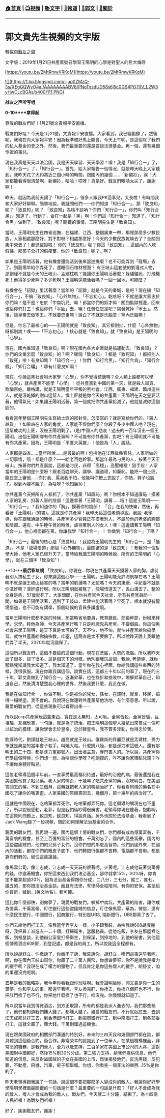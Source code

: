 ###  [:house:首頁](https://github.com/ourhimalayas/home) | [:tv:視頻](https://github.com/ourhimalayas/videos) | [:books:文字](https://github.com/ourhimalayas/txt) | [:newspaper:報道](https://github.com/ourhimalayas/news) | [:eagle:郭文](https://github.com/ourhimalayas/guomedia) | [:pray:關於](https://github.com/ourhimalayas/home/tree/master/about)
---
# 郭文貴先生視頻的文字版
轉載自[戰友之聲](http://littleantvoice.blogspot.com)

文字版：2019年1月21日共產黨號召學習王陽明的心學是對聖人的巨大侮辱
  

[https://youtu.be/2MtRmwKRKqM](https://youtu.be/2MtRmwKRKqM)

[!\[\](https://1.bp.blogspot.com/-jup0ZMzQ-3s/XEgGQWyO4aI/AAAAAAAABV8/PNoTosdUD58s6l5c0GS4PO70V_L2W3yHwCLcBGAs/s400/111.PNG)](https://1.bp.blogspot.com/-jup0ZMzQ-3s/XEgGQWyO4aI/AAAAAAAABV8/PNoTosdUD58s6l5c0GS4PO70V_L2W3yHwCLcBGAs/s1600/111.PNG)

**战友之声听写组**
  

**0-10****拿得起**
  

尊敬的戰友們好！1月21號文貴報平安直播。
  

戰友們好哇！今天是1月21號，文貴報平安直播。大家看到，我已經鍛鍊了，然後呢，我現在向大家報平安！因為我準備好馬上開會。今天上午呢，是這個除了我們的私人基金的會之外，然後，我們最重要的還是要談法律基金。再一個，還有幾個作證的事兒。
  

現在我真是天天以法治國，我是天天學習、天天學習！噢！我是「知行合一」了，「知行合一」了，「知行合一」。首先，給大家報告一個情況，就是昨天晚上大家聽到，我昨天花了大約將近三個小時的時間，跟國內的幾個……「新襯衫」，誒！大家都能看得很清楚啊，新襯衫，哈哈！哎呀！真是好。戰友們眼睛太尖了，謝謝啊！
  

昨天，就因為我前天講了「知行合一」，很多人跟我PK這事兒，太長啦！有時間我和大家好好聊聊。簡單地說，我就問他們——你們知道「知行合一」，那「致良知」呢？「致良知」呢？ 「致良知」為啥不談吶？你們「知行合一」，你們叫「知行合黑」。知道了，行動了，合在一起是「黑」啊！你們這「知行合一」知道了，「知行合黑」做到了，「致良知」呢？關鍵的事情，王陽明先生是「致良知」。
  

當時，王陽明先生在四省巡撫，在福建、江西、整個廣東一帶，那裡那麼多少數民族，人家相處那麼好，對不對呀？相處那麼好！今天的少數民族乾嘛去了？全關到集中營去了！都進監獄啦！ 你的「致良知」呢？你這「致良知」…這國內的人吃假藥，那孩子全打的假疫苗，你的「致良知」呢？…啊？
  

如果是王陽明活著，他有機會還能活到後來當巡撫麼？也不可能弄到「龍場」去了。到龍場早給你弄死了，還睡個石棺材裡面？ 有王岐山這套號的劉瑾式人物，那劉瑾不就是今天的王岐山、孟建柱嗎？能讓你王陽明活著麼？躲貓貓死、打飛機死！他得多少死啊？多少死啊？王陽明還能活著嗎？一回一回地，可能麼？
  

有機會在「詔獄」里活著麼？當年的「詔獄」就是今天的秦城，是吧？現在搞「知行合一」，不搞「致良知」、「心外無物」、「不忘初心」。乾啥呀？不就是讓大家忠於你們嘛！是不是？忠於「中南坑兒」嘛！都當你們的奴才嘛！關到監獄裡邊，回來也給你們打工！也給你們「平匪」去，噢！任勞任怨是吧？揭發乾掉「寧王」。然後，讓皇帝去做寧王。不就要忠臣嘛！說白了不就是洗腦麼！黨內洗腦嘛！
  

但是，你忘了最核心的——王陽明就是「致良知」。其它都別扯，什麼「心外無物」呀都別說！噢——「不忘初心」！核心就是「致良知」，就「致良知」是王陽明的「心學」。
  

現在，國內誰知道「致良知」啊？現在國內各大企業就是搞運動去，「致良知」？你們的企業怎麼「致良知」的？啊？哪個「致良知」？都是「致死知」！都把別人「致死」啦！有良知嗎？「知行合一」！你們「知行合黑」、「知行合貪」、「知行合假」、「知行合騙」！哪有什麼良知啊？
  

現在，你說這黑社會叫大家學「心學」，你不覺得荒唐嗎？全人類上誰都可以學「心學」，就共產黨不能學「心學」！從共產黨到中國的第一天，就是殺人越貨、欺騙百姓。嚴格講，就是王陽明當年平叛的黑社會。江西、廣東、福建、贛州這些人，就是沒乾掉的謝山這幫人。悍土匪就是你今天的共產黨！王陽明在天之靈要活著，他得氣死！如果讓王陽明活著，第一個就把你共產黨給滅了，他就是滅你這個匪的。
  

看看當年整個王陽明先生寫給土匪的那封信，怎麼寫的？就是寫給你們的。「殺人越貨」！如果站在人家的角度，人家能不恨你們麼？你殺了多少中國人吶？現在，這幫成功的土匪，沒被王陽明剿了，(是)中國人的悲哀！過去的一百年沒出一個王陽明，出個王陽明哪有你共產黨啊？不可能有你共產黨，對吧？有王陽明就不可能有你共產黨。因為，王陽明是「平匪大英雄」！他是為「人」說話。
  

人家那是四省……當年所說……是最最的啊！包括他在江西做縣官兒。人家所做的一切事情，哦！都是什麼？——給老百姓幹事。那當年最為刁民的人，按著今天王岐山，按著你們共產黨說，這都是刁民，非得「高穩」，高壓維穩！狠手段！人家當年的王陽明是什麼呀？跟老百姓聊天，講學、講道理，知廉恥。能把一個土匪，能在堂上審他……你打我、罵我我不怕，他能叫你把上衣脫了，你熱，褲子也脫了。脫到內褲不脫了，為啥呀？他知廉恥！
  

你共產黨今天把所有人都抓了，你共產黨「知廉恥」嗎？你根本不知道廉恥！摸著人家的乳房、扣著人家的陰部！這邊拿著「王陽明」讀著……哦！這是王陽明——「知行合一」？我知道你的「胸」，摸著你的陰部！ 「合」在我的快樂，然後，再看著「王陽明」(的書)。這就是你共產黨！我昨天給這位老領導說，我說: 老領導，你在跟我通話的時候，共產黨多少官員正在摸著別人，不屬於他的老婆的胸部和陰部。還有，中午睡午覺的時候，虐待著別人的女人！噢！這邊講著王陽明「知行合一」。他心裡面都在罵，你讓我學「知行合一」！ 你做到「知行合一」了嗎？
  

「知行合一」最後的核心是「致良知」！我認為王陽明先生的「知行合一」是「悟道」。不是「龍場悟道」那個「心外無物」，最關鍵的是「致良知」！教我的一位哲學大師，他老人家已經升天了。當時給我講王陽明的時候說，所有的王陽明的「心學」，就在三個字「致良知”！
  

**10-****最后彩虹橋**
「致良知」。你現在…你現在共產黨天天摸著人家的胸，虐待著別人搞私生子女，你來講這個心學——王陽明。王陽明能允許海航存在嗎？王陽明不就是讓王岐山給害的嗎？當年的劉謹嗎？太監嗎？今天的東廠，中紀委不就是你漢奸嗎？漢奸盛行啊。所以王陽明就被冤了，龍場悟道去了，丟山溝去了。整的全身是病，57歲就死了。大家問問，在你共產黨今天社會，所有共產黨員問一問，如果是王陽明活著，遇到了王岐山，孟建柱能活著嗎？早死了。根本就沒有龍場悟道，也不可能有講學，那個時候的官員多謙虛啊。  
  

當年王陽明什麼都不是的時候，那當時省地要員，教育廳長，部級幹部，紛紛來拜學，求學。拜他為師，今天共產黨行嗎？只是拜魔鬼共產黨，不要個臉。你這個黑社會來學王陽明，這天下真是太可怕了。天不怕，地不怕，就怕共產黨給你搞學習。就怕共產黨給你搞宗教。哇塞，這簡直是太不要臉了。所以說昨天晚上我跟他們弄了半天。2020年就沒國保了。
  

這個所以戰友們，這個不要臉的這個行動，現在在洗腦，大勢的洗腦。所以我昨天談了很多，談了很多。這是個天下的滑稽。他別跟我玩這個。我說, 老領導，就你那點兒知識我太知道了，我太知道了。當年你在我心裡面，你給我講這些東西的時候，我很佩服。現在你跟我講這個，說實在話，這都三十年以前的事了，現在的三十年，郭文貴做到了知行合一。逐漸昇華，也在挫折和挫敗中，瞭解昇華自己，知道自己，然後清清楚楚我心裡的世界，然後我要什麼，我正在做。
  

我是在做知行合一，你做不到。你是被你的兒女，孫女，在錢財，就業，移民，搞得一榻糊塗。我不會的。我說現在你還對共產黨幫他洗地，有什麼意思。所以說，親愛的戰友們，從這些現象可以看得出來······
  

所以說ccp共產黨玩這些東西，實在是太無知，太可恥。全黨皆殺，全黨皆騙，互相騙，互相欣賞，一句話，就是為了統治。把王陽明這個聖人給拿出來當成一個可以統治的模樣，讓你學會忠於皇帝，忠於豬皇帝，我不管多淫亂，你得忠於我。
  

劉謹時代，劉謹就是王岐山，趙高就是王岐山。俄羅斯的貝麗亞就是孟建柱，孫力軍就是典型的當年會子殺手。叫嬈大殺。什麼姚八怪，都是孫力軍這號人。還有那明王的二十四，都是孫力軍那號人。出出壞主意，專門害人的。所以說，共產黨你們學這個時候，你們想一想，為啥讓你學呀？吃飽撐的，咋不讓你家賺點兒錢？咋不讓你身體好點兒。
  

這位老領導這個半年前，一直享受最高福利待遇，最好的治他的病，最後還是我在美國幫他買了點兒藥。老人家的嘴歪，十幾年了吃共產黨的藥，沒吃明白，在美國寄回去的藥，不到三個月，這藥就把老人家的嘴給治好了，你看看同樣的藥名在中國吃了讓你的嘴更歪。人家美國的原廠寄回去，幾個月，把十幾年的病治好了。
  

這就是中國現在，吃啥藥都弄死你，吃啥藥都弄死你。這老領導的嘴現在也不歪了，所以說很感動，老郭，但是我們倆吵得很厲害。老領導你現在聽著，抱歉啊，在這原則問題上，致良知，致良知，得說真話。另外也關於法治基金，我看到了Jack Wang錄了一段視頻，關於如何理解法治基金的合作。
  

親愛的戰友們，我再說一遍，國內這個上億的戰友們，你們都有成為億萬富翁，千萬富翁的機會，甚至上百億的富翁的機會。千萬別忘了，國內的這些富豪，國內的這些盜國賊們，他們的兒孫子女們，沒你們想的那麼高智商。他們到國外來，在國內的活動，都在你們的眼皮子底下。他們轉銀行帳都不會轉，電腦都不會用。都是靠你們轉的。留住這些證據。
  

像馬雲公司，像江志成，江志成一天天玩的很著呢，火著呢。江志成他玩著幾萬億的錢，你逮著機會，你把這東西到我們法治基金，那你就拿15%，30%呀，你肯定不能拿超過30%，因為法治基金得跟你分成，二八分，三七分，誰三，誰七，誰五的，那你跟法治基金談。而且有法律，有律師全程陪同，有你的安保，甚至給你買房，藏到…(英文地名)，都可能。
  

這比你什麼都快，別做夢了，親愛的戰友們，躲掉中南坑，共產黨的陷害，讓你成為億萬，千萬富豪。盯住銀行這些盜國賊的信息，盯住像馬雲，華為，微信，還有什麼民生銀行，中國銀行，招商銀行，特別是UBS, 瑞新銀行，UBS那黑了去了。
  

你們去給他們打工去，像我當年弄李友一樣。小子跟我裝，為啥我說608胡淑麗呀，我把員工派進去一二十個，打掃衛生，當服務員。從他吃飯，李友在那屋裡吃飯，到裡屋談，到他辦公室里打掃衛生，到保潔，到擦地的，到他的秘書，到他這個博雅酒店608房，到登記處，都是我的員工。所以說我這全程都有。
  

所以說胡舒立，你撤訴了，你撤不了訴，我告訴你，胡舒立，咱們這事還早著呢，啊，你在國內王岐山幫你，你贏了二十萬人民幣，你想做夢呀，你不是說我是權力的獵手嗎？我現在成了權力的獵物了。但我肯定是你這些壞人的獵手，胡舒立，咱的事還沒完呢啊。
  

去年是我的戰略期，我今年你看我跟你玩啥啊。我會證明給你，郭文貴是你一生的噩夢。你和李友的事，那還早著呢，李友換完肝，你換去，你換八個肝也不行，你把肛門換了也不行，你把他什麼換了也不行，咱沒完。你慢慢就知道了。
  

所以說當年我到博雅酒店，到方正取證，所有的都是我派人進去的。我們那些孩子，他們都知道我們賺大錢了。都賺大錢了。親愛的戰友們，不行就臥底去，去到江志成那兒打工去，到香港銀行打工，到招商銀行打工，到中南海打工，到各部委打工，這就全贏了，賺大錢。千萬別錯過這機會。
  

現在跟美國政府的相關部門溝通的特別好。未來的三四天我和幾個部門都在談，都具體到這個簽合約，簽合作。非常榮幸的認識到了一位華人，在某個機構裡面，非常高的職務，是我們華人，全力以赴支持，三百多家在美國上市公司的大將，這對美國對中國都好，然後15%到30%分成。第二強力支持，給我們提供信息，他們知道的信息，來反對盜國賊的子女在美國的上市，然後揭發他們。反洗黑錢，反犯罪，不動產，飛機，汽車，房子都舉報。你想，你看完一個非法的東西…15%是你的了。
  

昨天老領導跟我說了一句話，說這個不要把那麼多人變成你的敵人。我說你好好學學陽明學裡面最關鍵的一句話是什麼？最重要的一句話是什麼？「好人不會成為我的敵人，壞人才會成為我的敵人」。戰友們，今天就二十分鐘，結束了。為十四億人民祈福！為戰友們祈福！
  

好了，謝謝戰友們，謝謝！
<u></u><sub></sub><sup></sup><strike></strike>